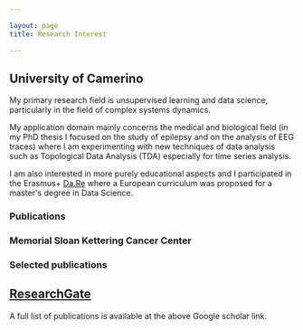 ```yaml
---

layout: page
title: Research Interest

---
```


<link rel="stylesheet" href="styles.css" type="text/css">

## University of Camerino
My primary research field is unsupervised learning and data science, particularly in the field of complex systems dynamics.

My application domain mainly concerns the medical and biological field (in my PhD thesis I focused on the study of epilepsy and on the analysis of EEG traces) where I am experimenting with new techniques of data analysis such as Topological Data Analysis (TDA) especially for time series analysis.

I am also interested in more purely educational aspects and I participated in the Erasmus+ [Da.Re](www.dare-project.eu) where a European curriculum was proposed for a master's degree in Data Science.


### Publications


### Memorial Sloan Kettering Cancer Center


### Selected publications



## [ResearchGate](https://www.researchgate.net/profile/Marco_Piangerelli)

A full list of publications is available at the above Google scholar link.
